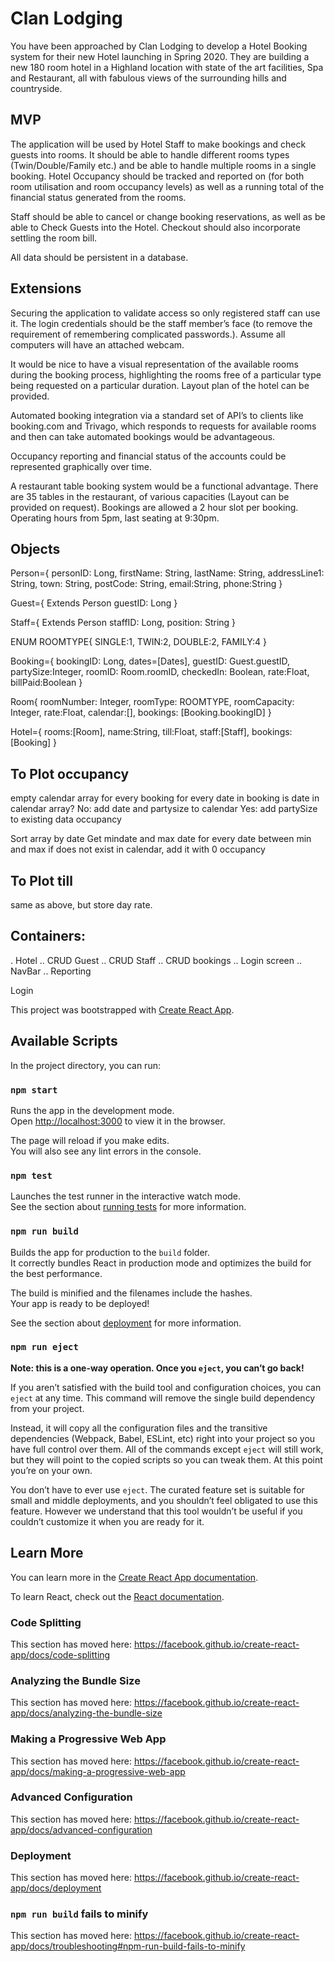 # Clan Lodging

You have been approached by Clan Lodging to develop a Hotel Booking system for their new Hotel launching in Spring 2020. They are building a new 180 room hotel in a Highland location with state of the art facilities, Spa and Restaurant, all with fabulous views of the surrounding hills and countryside.

## MVP

The application will be used by Hotel Staff to make bookings and check guests into rooms. It should be able to handle different rooms types (Twin/Double/Family etc.) and be able to handle multiple rooms in a single booking. Hotel Occupancy should be tracked and reported on (for both room utilisation and room occupancy levels) as well as a running total of the financial status generated from the rooms.

Staff should be able to cancel or change booking reservations, as well as be able to Check Guests into the Hotel. Checkout should also incorporate settling the room bill.

All data should be persistent in a database.

## Extensions

Securing the application to validate access so only registered staff can use it. The login credentials should be the staff member’s face (to remove the requirement of remembering complicated passwords.). Assume all computers will have an attached webcam.

It would be nice to have a visual representation of the available rooms during the booking process, highlighting the rooms free of a particular type being requested on a particular duration. Layout plan of the hotel can be provided.

Automated booking integration via a standard set of API’s to clients like booking.com and Trivago, which responds to requests for available rooms and then can take automated bookings would be advantageous.

Occupancy reporting and financial status of the accounts could be represented graphically over time.

A restaurant table booking system would be a functional advantage. There are 35 tables in the restaurant, of various capacities (Layout can be provided on request). Bookings are allowed a 2 hour slot per booking. Operating hours from 5pm, last seating at 9:30pm.



## Objects

Person={
  personID: Long,
  firstName: String,
  lastName: String,
  addressLine1: String,
  town: String,
  postCode: String,
  email:String,
  phone:String
}

Guest={
  Extends Person
  guestID: Long
}

Staff={
  Extends Person
  staffID: Long,
  position: String
}

ENUM ROOMTYPE{
  SINGLE:1,
  TWIN:2,
  DOUBLE:2,
  FAMILY:4
}

Booking={
  bookingID: Long,
  dates=[Dates],
  guestID: Guest.guestID,
  partySize:Integer,
  roomID: Room.roomID,
  checkedIn: Boolean,
  rate:Float,
  billPaid:Boolean
}

Room{
  roomNumber: Integer,
  roomType: ROOMTYPE,
  roomCapacity: Integer,
  rate:Float,
  calendar:[],
  bookings: [Booking.bookingID]
}

Hotel={
  rooms:[Room],
  name:String,
  till:Float,
  staff:[Staff],
  bookings:[Booking]
}

## To Plot occupancy
empty calendar array
for every booking
  for every date in booking
    is date in calendar array?
      No: add date and partysize to calendar
      Yes: add partySize to existing data occupancy

Sort array by date
Get mindate and max date
for every date between min and max
  if does not exist in calendar, add it with 0 occupancy

## To Plot till
same as above, but store day rate.


## Containers:

. Hotel
.. CRUD Guest
.. CRUD Staff
.. CRUD bookings
.. Login screen
.. NavBar
.. Reporting



Login







This project was bootstrapped with [Create React App](https://github.com/facebook/create-react-app).

## Available Scripts

In the project directory, you can run:

### `npm start`

Runs the app in the development mode.<br>
Open [http://localhost:3000](http://localhost:3000) to view it in the browser.

The page will reload if you make edits.<br>
You will also see any lint errors in the console.

### `npm test`

Launches the test runner in the interactive watch mode.<br>
See the section about [running tests](https://facebook.github.io/create-react-app/docs/running-tests) for more information.

### `npm run build`

Builds the app for production to the `build` folder.<br>
It correctly bundles React in production mode and optimizes the build for the best performance.

The build is minified and the filenames include the hashes.<br>
Your app is ready to be deployed!

See the section about [deployment](https://facebook.github.io/create-react-app/docs/deployment) for more information.

### `npm run eject`

**Note: this is a one-way operation. Once you `eject`, you can’t go back!**

If you aren’t satisfied with the build tool and configuration choices, you can `eject` at any time. This command will remove the single build dependency from your project.

Instead, it will copy all the configuration files and the transitive dependencies (Webpack, Babel, ESLint, etc) right into your project so you have full control over them. All of the commands except `eject` will still work, but they will point to the copied scripts so you can tweak them. At this point you’re on your own.

You don’t have to ever use `eject`. The curated feature set is suitable for small and middle deployments, and you shouldn’t feel obligated to use this feature. However we understand that this tool wouldn’t be useful if you couldn’t customize it when you are ready for it.

## Learn More

You can learn more in the [Create React App documentation](https://facebook.github.io/create-react-app/docs/getting-started).

To learn React, check out the [React documentation](https://reactjs.org/).

### Code Splitting

This section has moved here: https://facebook.github.io/create-react-app/docs/code-splitting

### Analyzing the Bundle Size

This section has moved here: https://facebook.github.io/create-react-app/docs/analyzing-the-bundle-size

### Making a Progressive Web App

This section has moved here: https://facebook.github.io/create-react-app/docs/making-a-progressive-web-app

### Advanced Configuration

This section has moved here: https://facebook.github.io/create-react-app/docs/advanced-configuration

### Deployment

This section has moved here: https://facebook.github.io/create-react-app/docs/deployment

### `npm run build` fails to minify

This section has moved here: https://facebook.github.io/create-react-app/docs/troubleshooting#npm-run-build-fails-to-minify
